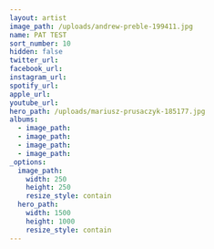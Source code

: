 ```yaml
---
layout: artist
image_path: /uploads/andrew-preble-199411.jpg
name: PAT TEST
sort_number: 10
hidden: false
twitter_url:
facebook_url:
instagram_url:
spotify_url:
apple_url:
youtube_url:
hero_path: /uploads/mariusz-prusaczyk-185177.jpg
albums:
  - image_path:
  - image_path:
  - image_path:
  - image_path:
_options:
  image_path:
    width: 250
    height: 250
    resize_style: contain
  hero_path:
    width: 1500
    height: 1000
    resize_style: contain
---
```


